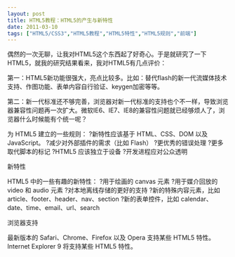 ```yaml
---
layout: post
title: HTML5教程：HTML5的产生与新特性		
date: 2011-03-10
tags: ["HTML5/CSS3","HTML5教程","HTML5特性","HTML5规则","前端"]
---
```


偶然的一次无聊，让我对HTML5这个东西起了好奇心。于是就研究了一下HTML5，就我的研究结果看来，我对HTML5有几点评价：

第一：HTML5新功能很强大，亮点比较多。比如：替代flash的新一代流媒体技术支持、作图功能、表单内容自行验证、keygen加密等等。

第二：新一代标准还不够完善，浏览器对新一代标准的支持也个不一样，导致浏览器兼容性问题再一次扩大。微软IE6、IE7、IE8的兼容性问题就已经够烦人了，浏览器什么时候能有个统一呢？

为 HTML5 建立的一些规则：
?新特性应该基于 HTML、CSS、DOM 以及 JavaScript。
?减少对外部插件的需求（比如 Flash）
?更优秀的错误处理
?更多取代脚本的标记
?HTML5 应该独立于设备
?开发进程应对公众透明

新特性

HTML5 中的一些有趣的新特性：
?用于绘画的 canvas 元素
?用于媒介回放的 video 和 audio 元素
?对本地离线存储的更好的支持
?新的特殊内容元素，比如 article、footer、header、nav、section
?新的表单控件，比如 calendar、date、time、email、url、search

浏览器支持

最新版本的 Safari、Chrome、Firefox 以及 Opera 支持某些 HTML5 特性。Internet Explorer 9 将支持某些 HTML5 特性。		